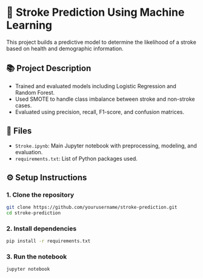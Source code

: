 # 🧠 Stroke Prediction Using Machine Learning

This project builds a predictive model to determine the likelihood of a stroke based on health and demographic information.

## 📚 Project Description

- Trained and evaluated models including Logistic Regression and Random Forest.
- Used SMOTE to handle class imbalance between stroke and non-stroke cases.
- Evaluated using precision, recall, F1-score, and confusion matrices.

## 📁 Files

- `Stroke.ipynb`: Main Jupyter notebook with preprocessing, modeling, and evaluation.
- `requirements.txt`: List of Python packages used.

## ⚙️ Setup Instructions

### 1. Clone the repository
```bash
git clone https://github.com/yourusername/stroke-prediction.git
cd stroke-prediction
```

### 2. Install dependencies
```bash
pip install -r requirements.txt
```

### 3. Run the notebook
```bash
jupyter notebook
```
